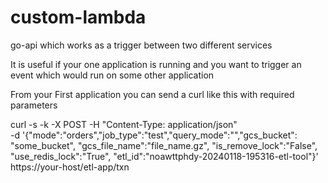 # custom-lambda
go-api which works as a trigger between two different services

It is useful if your one application is running and you want to trigger an event which would run on some other application

From your First application you can send a curl like this with required parameters

curl -s -k -X POST -H "Content-Type: application/json" \
-d '{"mode":"orders","job_type":"test","query_mode":"","gcs_bucket": "some_bucket",
"gcs_file_name":"file_name.gz",
"is_remove_lock":"False",
"use_redis_lock":"True",
"etl_id":"noawttphdy-20240118-195316-etl-tool"}' \
https://your-host/etl-app/txn

